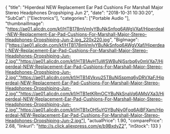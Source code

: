 {
	"title": "Hiperdeal NEW Replacement Ear Pad Cushions For Marshall Major Stereo Headphones Dropshiping Jun 2",
	"date": "2018-10-31 10:30:20",
	"SubCat": ["Electronics"],
	"categories": ["Portable Audio "],
	"thumbnailImage": "https://ae01.alicdn.com/kf/HTB178mVmIyYBuNkSnfoq6AWgVXaf/Hiperdeal-NEW-Replacement-Ear-Pad-Cushions-For-Marshall-Major-Stereo-Headphones-Dropshiping-Jun-2.jpg_220x220.jpg",
	"BigImage": ["https://ae01.alicdn.com/kf/HTB178mVmIyYBuNkSnfoq6AWgVXaf/Hiperdeal-NEW-Replacement-Ear-Pad-Cushions-For-Marshall-Major-Stereo-Headphones-Dropshiping-Jun-2.jpg","https://ae01.alicdn.com/kf/HTB1AvHTuWSWBuNjSsrbq6y0mVXa7/Hiperdeal-NEW-Replacement-Ear-Pad-Cushions-For-Marshall-Major-Stereo-Headphones-Dropshiping-Jun-2.jpg","https://ae01.alicdn.com/kf/HTB14Vkvu25TBuNjSspmq6yDRVXaF/Hiperdeal-NEW-Replacement-Ear-Pad-Cushions-For-Marshall-Major-Stereo-Headphones-Dropshiping-Jun-2.jpg","https://ae01.alicdn.com/kf/HTB1etKRmOCYBuNkSnaVq6AMsVXa3/Hiperdeal-NEW-Replacement-Ear-Pad-Cushions-For-Marshall-Major-Stereo-Headphones-Dropshiping-Jun-2.jpg","https://ae01.alicdn.com/kf/HTB1xOH5uYGYBuNjy0Foq6AiBFXam/Hiperdeal-NEW-Replacement-Ear-Pad-Cushions-For-Marshall-Major-Stereo-Headphones-Dropshiping-Jun-2.jpg"],
	"actualPrice": 1.90,
	"comparePrice": 2.68,
	"linkurl": "http://s.click.aliexpress.com/e/b9BxdyZ2",
	"inStock": 133
}
